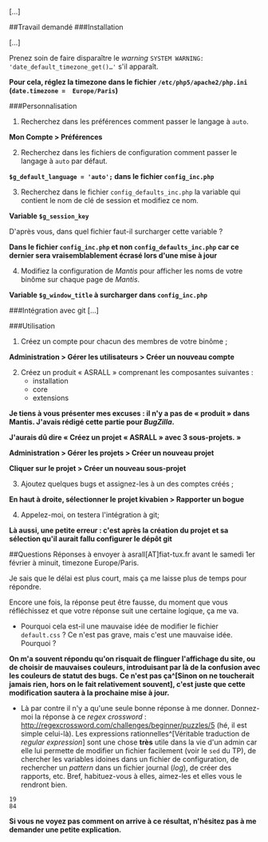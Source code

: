[…]

##Travail demandé
###Installation

[…]

Prenez soin de faire disparaître le *warning* `SYSTEM WARNING: 'date_default_timezone_get()…'` s'il apparaît.

**Pour cela, réglez la timezone dans le fichier `/etc/php5/apache2/php.ini` (`date.timezone =  Europe/Paris`)**

###Personnalisation

1. Recherchez dans les préférences comment passer le langage à `auto`.

**Mon Compte > Préférences**

2. Recherchez dans les fichiers de configuration comment passer le langage à `auto` par défaut.

**`$g_default_language = 'auto';` dans le fichier `config_inc.php`**

3. Recherchez dans le fichier `config_defaults_inc.php` la variable qui contient le nom de clé de session et modifiez ce nom.

**Variable `$g_session_key`**

D'après vous, dans quel fichier faut-il surcharger cette variable ?

**Dans le fichier `config_inc.php` et non `config_defaults_inc.php` car ce dernier sera vraisemblablement écrasé lors d'une mise à jour**

4. Modifiez la configuration de *Mantis* pour afficher les noms de votre binôme sur chaque page de *Mantis*.

**Variable `$g_window_title` à surcharger dans `config_inc.php`**

###Intégration avec git
[…]

###Utilisation

1. Créez un compte pour chacun des membres de votre binôme ;

**Administration > Gérer les utilisateurs > Créer un nouveau compte**

2. Créez un produit « ASRALL » comprenant les composantes suivantes :
    * installation
    * core
    * extensions

**Je tiens à vous présenter mes excuses : il n'y a pas de « produit » dans Mantis. J'avais rédigé cette partie pour *BugZilla*.**

**J'aurais dû dire « Créez un projet « ASRALL » avec 3 sous-projets. »**

**Administration > Gérer les projets > Créer un nouveau projet**

**Cliquer sur le projet > Créer un nouveau sous-projet**

3. Ajoutez quelques bugs et assignez-les à un des comptes créés ;

**En haut à droite, sélectionner le projet kivabien > Rapporter un bogue**

4. Appelez-moi, on testera l'intégration à git;

**Là aussi, une petite erreur : c'est après la création du projet et sa sélection qu'il aurait fallu configurer le dépôt git**

##Questions
Réponses à envoyer à asrall[AT]fiat-tux.fr avant le samedi 1er février à minuit, timezone Europe/Paris.

Je sais que le délai est plus court, mais ça me laisse plus de temps pour répondre.

Encore une fois, la réponse peut être fausse, du moment que vous réfléchissez et que votre réponse suit une certaine logique, ça me va.

* Pourquoi cela est-il une mauvaise idée de modifier le fichier `default.css` ? Ce n'est pas grave, mais c'est une mauvaise idée. Pourquoi ?

**On m'a souvent répondu qu'on risquait de flinguer l'affichage du site, ou de choisir de mauvaises couleurs, introduisant par là de la confusion avec les couleurs de statut des bugs.**
**Ce n'est pas ça^[Sinon on ne toucherait jamais rien, hors on le fait relativement souvent], c'est juste que cette modification sautera à la prochaine mise à jour.**

* Là par contre il n'y a qu'une seule bonne réponse à me donner. Donnez-moi la réponse à ce *regex crossword* : <http://regexcrossword.com/challenges/beginner/puzzles/5> (hé, il est simple celui-là).
Les expressions rationnelles^[Véritable traduction de *regular expression*] sont une chose **très** utile dans la vie d'un admin car elle lui permette de modifier un fichier facilement (voir le `sed` du TP), de chercher les variables idoines dans un fichier de configuration, de rechercher un *pattern* dans un fichier journal (*log*), de créer des rapports, etc. Bref, habituez-vous à elles, aimez-les et elles vous le rendront bien.

```
19
84
```
**Si vous ne voyez pas comment on arrive à ce résultat, n'hésitez pas à me demander une petite explication.**
